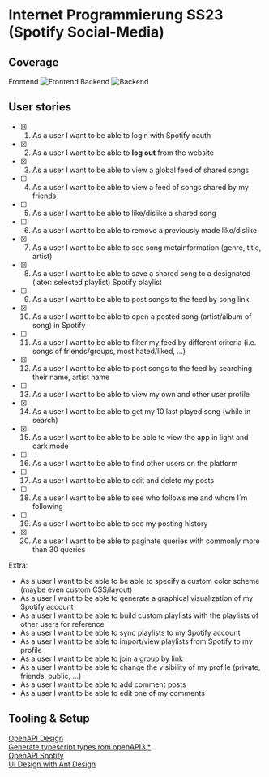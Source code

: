 # Internet Programmierung SS23 (Spotify Social-Media)

## Coverage
Frontend ![Frontend](https://github.com/HfT-Projektteam/ip2/blob/frontend/badges/badges/coverage-lines.svg)
Backend ![Backend](https://github.com/HfT-Projektteam/ip2/blob/backend/badges/badges/coverage-lines.svg)

## User stories

- [x] 01. As a user I want to be able to login with Spotify oauth
- [x] 02. As a user I want to be able to **log out** from the website 
- [x] 03. As a user I want to be able to view a global feed of shared songs
- [ ] 04. As a user I want to be able to view a feed of songs shared by my friends
- [ ] 05. As a user I want to be able to like/dislike a shared song
- [ ] 06. As a user I want to be able to remove a previously made like/dislike
- [x] 07. As a user I want to be able to see song metainformation (genre, title, artist)
- [x] 08. As a user I want to be able to save a shared song to a designated (later: selected playlist) Spotify playlist
- [ ] 09. As a user I want to be able to post songs to the feed by song link
- [x] 10. As a user I want to be able to open a posted song (artist/album of song) in Spotify
- [ ] 11. As a user I want to be able to filter my feed by different criteria (i.e. songs of friends/groups, most hated/liked, ...)
- [x] 12. As a user I want to be able to post songs to the feed by searching their name, artist name
- [ ] 13. As a user I want to be able to view my own and other user profile
- [x] 14. As a user I want to be able to get my 10 last played song (while in search)
- [x] 15. As a user I want to be able to be able to view the app in light and dark mode
- [ ] 16. As a user I want to be able to find other users on the platform
- [ ] 17. As a user I want to be able to edit and delete my posts
- [ ] 18. As a user I want to be able to see who follows me and whom I´m following
- [ ] 19. As a user I want to be able to see my posting history
- [x] 20. As a user I want to be able to paginate queries with commonly more than 30 queries

Extra:

- As a user I want to be able to be able to specify a custom color scheme (maybe even custom CSS/layout)
- As a user I want to be able to generate a graphical visualization of my Spotify account
- As a user I want to be able to build custom playlists with the playlists of other users for reference
- As a user I want to be able to sync playlists to my Spotify account
- As a user I want to be able to import/view playlists from Spotify to my profile
- As a user I want to be able to join a group by link
- As a user I want to be able to change the visibility of my profile (private, friends, public, ...)
- As a user I want to be able to add comment posts
- As a user I want to be able to edit one of my comments

## Tooling & Setup

[OpenAPI Design](https://stoplight.io/studio) \
[Generate typescript types rom openAPI3.\*](https://github.com/drwpow/openapi-typescript) \
[OpenAPI Spotify](https://github.com/sonallux/spotify-web-api) \
[UI Design with Ant Design](https://ant.design/)
